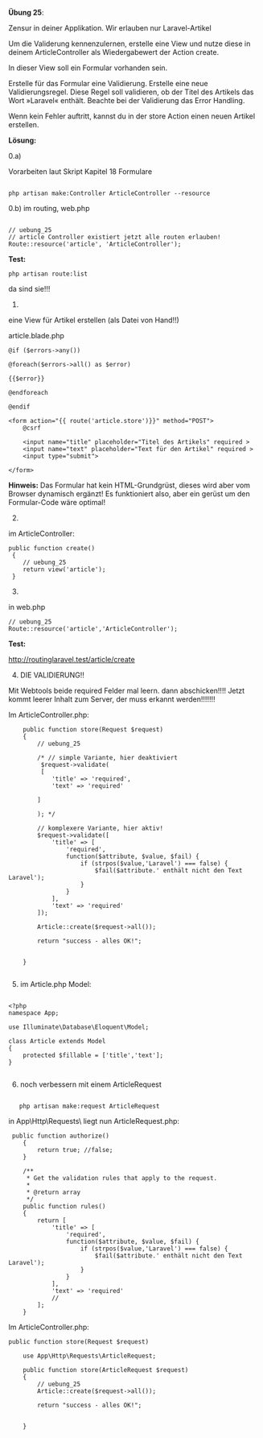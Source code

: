 **Übung 25**: 

Zensur in deiner Applikation. Wir erlauben nur Laravel-Artikel

Um die Validerung kennenzulernen, erstelle eine View und nutze diese in deinem ArticleController als Wiedergabewert der Action create. 

In dieser View soll ein Formular vorhanden sein. 

Erstelle für das Formular eine Validierung. Erstelle eine neue Validierungsregel. 
Diese Regel soll validieren, ob der Titel des Artikels das Wort »Laravel« enthält. 
Beachte bei der Validierung das Error Handling. 

Wenn kein Fehler auftritt, kannst du in der store Action einen neuen Artikel erstellen.


**Lösung:**

0.a)

Vorarbeiten laut Skript Kapitel 18 Formulare

```

php artisan make:Controller ArticleController --resource

```

0.b)
im routing, web.php

```

// uebung_25 
// article Controller existiert jetzt alle routen erlauben!
Route::resource('article', 'ArticleController');

``` 

**Test:**
```
php artisan route:list
```
da sind sie!!!


1.
eine View für Artikel erstellen (als Datei von Hand!!)

article.blade.php

```
@if ($errors->any())

@foreach($errors->all() as $error)

{{$error}}

@endforeach

@endif

<form action="{{ route('article.store')}}" method="POST">
    @csrf 

    <input name="title" placeholder="Titel des Artikels" required >
    <input name="text" placeholder="Text für den Artikel" required >
    <input type="submit">

</form>
```
**Hinweis:**
Das Formular hat kein HTML-Grundgrüst, dieses wird aber vom Browser dynamisch ergänzt!
Es funktioniert also, aber ein gerüst um den Formular-Code wäre optimal!


2.
im ArticleController:

```
public function create()
 {
    // uebung_25
	return view('article');
 }
```

3. 
in web.php

```
// uebung_25
Route::resource('article','ArticleController');
```
**Test:**

http://routinglaravel.test/article/create


4. DIE VALIDIERUNG!!

Mit Webtools beide required Felder mal leern. dann abschicken!!!!
Jetzt kommt leerer Inhalt zum Server, der muss erkannt werden!!!!!!!

Im ArticleController.php:

```
	public function store(Request $request)
	{
        // uebung_25
		
		/* // simple Variante, hier deaktiviert
		 $request->validate(
		 [
            'title' => 'required',
            'text' => 'required'

        ]
		
		); */
		
		// komplexere Variante, hier aktiv!
		$request->validate([
			'title' => [ 
				'required',
				function($attribute, $value, $fail) {
					if (strpos($value,'Laravel') === false) {
						$fail($attribute.' enthält nicht den Text Laravel');
					}
				}
			],
			'text' => 'required'
		]);	
		
		Article::create($request->all());
		
		return "success - alles OK!";
		
		
    }
	
```


5. im Article.php Model:

```

<?php
namespace App;

use Illuminate\Database\Eloquent\Model;

class Article extends Model
{
    protected $fillable = ['title','text'];
}


```

6. noch verbessern mit einem ArticleRequest

```

   php artisan make:request ArticleRequest

```

in App\Http\Requests\ liegt nun ArticleRequest.php:

```
 public function authorize()
    {
        return true; //false;
    }

    /**
     * Get the validation rules that apply to the request.
     *
     * @return array
     */
    public function rules()
    {
        return [
            'title' => [ 
				'required',
				function($attribute, $value, $fail) {
					if (strpos($value,'Laravel') === false) {
						$fail($attribute.' enthält nicht den Text Laravel');
					}
				}
			],
			'text' => 'required'
            //
        ];
    }

```


Im ArticleController.php:

```
public function store(Request $request)
	
	use App\Http\Requests\ArticleRequest;
	
    public function store(ArticleRequest $request)
    {
        // uebung_25
		Article::create($request->all());
		
		return "success - alles OK!";
		
		
    }
```	
